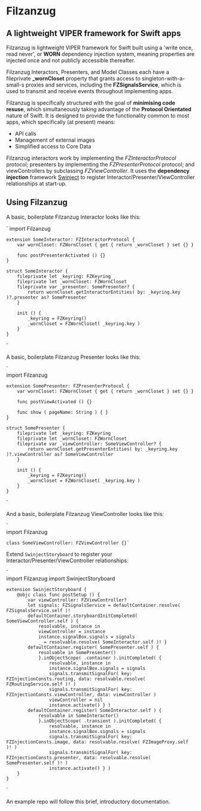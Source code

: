 Filzanzug
=========

A lightweight VIPER framework for Swift apps
--------------------------------------------

Filzanzug is lightweight VIPER framework for Swift built using a 'write once, read never', or **WORN** dependency injection system, meaning properties are injected once and not publicly accessible thereafter.

Filzanzug Interactors, Presenters, and Model Classes each have a fileprivate **_wornCloset** property that grants access to singleton-with-a-small-s proxies and services, including the **FZSignalsService**, which is used to transmit and receive events throughout implementing apps.

Filzanzug is specifically structured with the goal of **minimising code resuse**, which simultaneously taking advantage of the **Protocol Orientated** nature of Swift. It is designed to provide the functionality common to most apps, which specifically (at present) means:

-   API calls
-   Management of external images
-   Simplified access to Core Data

Filzanzug interactors work by implementing the *FZInteractorProtocol* protocol; presenters by implementing the *FZPresenterProtocol* protocol; and viewControllers by subclassing *FZViewController*. It uses the **dependency injection** framework [Swinject](https://github.com/Swinject/Swinject) to register Interactor/Presenter/ViewController relationships at start-up.

Using Filzanzug
---------------

A basic, boilerplate Filzanzug Interactor looks like this:

`
	import Filzanzug

	extension SomeInteractor: FZInteractorProtocol {
		var wornCloset: FZWornCloset { get { return _wornCloset } set {} }

		func postPresenterActivated () {}
	}

	struct SomeInteractor {
		fileprivate let _keyring: FZKeyring
		fileprivate let _wornCloset: FZWornCloset
		fileprivate var _presenter: SomePresenter? {
			return wornCloset.getInteractorEntities( by: _keyring.key )?.presenter as? SomePresenter
		}
		
		init () {
			_keyring = FZKeyring()
			_wornCloset = FZWornCloset( _keyring.key )
		}
	}
`

A basic, boilerplate Filzanzug Presenter looks like this:

`	
	import Filzanzug

	extension SomePresenter: FZPresenterProtocol {
		var wornCloset: FZWornCloset { get { return _wornCloset } set {} }
		
		func postViewActivated () {}
		
		func show ( pageName: String ) { }
	}

	struct SomePresenter {
		fileprivate let _keyring: FZKeyring
		fileprivate let _wornCloset: FZWornCloset
		fileprivate var _viewController: SomeViewController? {
			return wornCloset.getPresenterEntities( by: _keyring.key )?.viewController as? SomeViewController
		}
		
		init () {
			_keyring = FZKeyring()
			_wornCloset = FZWornCloset( _keyring.key )
		}
	}
`

And a basic, boilerplate Filzanzug ViewController looks like this:

`	
	import Filzanzug
	
	class SomeViewController: FZViewController {}`

Extend `SwinjectStoryboard` to register your Interactor/Presenter/ViewController relationships:

`	
	import Filzanzug
	import SwinjectStoryboard

	extension SwinjectStoryboard {
		@objc class func postSetup () {
			var viewController: FZViewController?
			let signals: FZSignalsService = defaultContainer.resolve( FZSignalsService.self )!
			defaultContainer.storyboardInitCompleted( SomeViewController.self ) {
				resolvable, instance in
				viewController = instance
				instance.signalBox.signals = signals
				_ = resolvable.resolve( SomeInteractor.self )! }
			defaultContainer.register( SomePresenter.self ) {
				resolvable in SomePresenter()
				}.inObjectScope( .container ).initCompleted( {
					resolvable, instance in
					instance.signalBox.signals = signals
					signals.transmitSignalFor( key: FZInjectionConsts.routing, data: resolvable.resolve( FZRoutingService.self )! )
					signals.transmitSignalFor( key: FZInjectionConsts.viewController, data: viewController )
					viewController = nil
					instance.activate() } )
			defaultContainer.register( SomeInteractor.self ) {
				resolvable in SomeInteractor()
				}.inObjectScope( .transient ).initCompleted( {
					resolvable, instance in
					instance.signalBox.signals = signals
					signals.transmitSignalFor( key: FZInjectionConsts.image, data: resolvable.resolve( FZImageProxy.self )! )
					signals.transmitSignalFor( key: FZInjectionConsts.presenter, data: resolvable.resolve( SomePresenter.self )! )
					instance.activate() } )
		}
	}
`

An example repo will follow this brief, introductory documentation.
